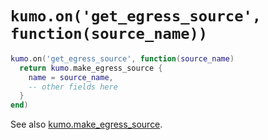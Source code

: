 # `kumo.on('get_egress_source', function(source_name))`

```lua
kumo.on('get_egress_source', function(source_name)
  return kumo.make_egress_source {
    name = source_name,
    -- other fields here
  }
end)
```

See also [kumo.make_egress_source](../kumo/make_egress_source.md).
